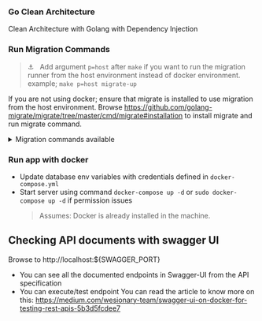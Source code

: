 ### Go Clean Architecture
Clean Architecture with Golang with Dependency Injection


### Run Migration Commands
> ⚓️ &nbsp; Add argument `p=host` after `make` if you want to run the migration runner from the host environment instead of docker environment. example; `make p=host migrate-up`

If you are not using docker; ensure that migrate is installed to use migration from the host environment. Browse https://github.com/golang-migrate/migrate/tree/master/cmd/migrate#installation to install migrate and run migrate command.

<details>
    <summary>Migration commands available</summary>

| Command             | Desc                                           |
| ------------------- | ---------------------------------------------- |
| `make migrate-up`   | runs migration up command                      |
| `make migrate-down` | runs migration down command                    |
| `make force`        | Set particular version but don't run migration |
| `make goto`         | Migrate to particular version                  |
| `make drop`         | Drop everything inside database                |
| `make create`       | Create new migration file(up & down)           |

</details>


### Run app with docker
- Update database env variables with credentials defined in `docker-compose.yml`
- Start server using command `docker-compose up -d` or `sudo docker-compose up -d` if permission issues
    > Assumes: Docker is already installed in the machine. 

## Checking API documents with swagger UI
Browse to http://localhost:${SWAGGER_PORT}
- You can see all the documented endpoints in Swagger-UI from the API specification
- You can execute/test endpoint
You can read the article to know more on this: https://medium.com/wesionary-team/swagger-ui-on-docker-for-testing-rest-apis-5b3d5fcdee7